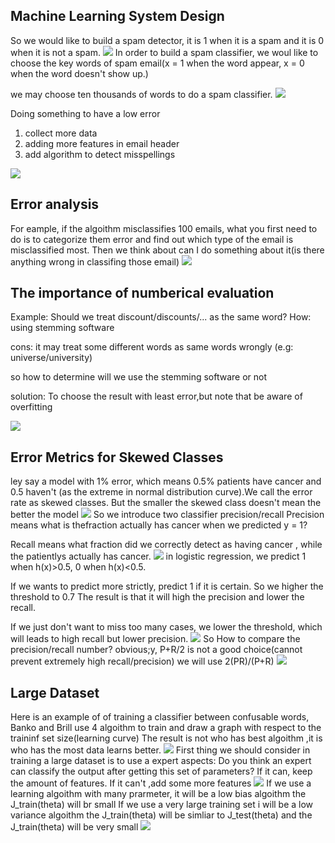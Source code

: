## Machine Learning System Design
So we would like to build a spam detector, it is 1 when it is a spam and it is 0 when it is not a spam.
![](picture/ch6_21.jpeg)
In order to build a spam classifier, we woul like to choose the key words of spam email(x = 1 when the word appear, x = 0 when the word doesn't show up.)

we may choose ten thousands of words to do a spam classifier.
![](picture/ch6_22.jpeg)

Doing something to have a low error

1. collect more data
2. adding more features in email header
3. add algorithm to detect misspellings

![](picture/ch6_23.jpeg)
## Error analysis
For eample, if the algoithm misclassifies 100 emails, what you first need to do is to categorize them error and find out which type of the email is misclassified most. Then we think about can I do something about it(is there anything wrong in classifing those email)
![](picture/ch6_24.png)
## The importance of numberical evaluation 
Example:
Should we treat discount/discounts/... as the same word?
How: using stemming software

cons:
it may treat some different words as same words wrongly (e.g: universe/university)

so how to determine will we use the stemming software or not

solution:
To choose the result with least error,but note that be aware of overfitting

![](picture/ch6_25.png)

## Error Metrics for Skewed Classes
ley say a model with 1% error, which means 0.5% patients have cancer and 0.5 haven't (as the extreme in normal distribution curve).We call the error rate as skewed classes. But the smaller the skewed class doesn't mean the better the model
![](picture/ch6_26.jpeg)
So we introduce two classifier precision/recall
Precision means what is thefraction actually has cancer when we predicted y = 1?

Recall means what fraction did we correctly detect as having cancer , while the patientlys actually has cancer.
![](picture/ch6_27.png)
in logistic regression, we predict 1 when h(x)>0.5, 0 when h(x)<0.5.

If we wants to predict more strictly, predict 1 if it is certain. So we higher the threshold to 0.7
The result is that it will high the precision and lower the recall.

If we just don't want to miss too many cases, we lower the threshold, which will leads to high recall but lower precision.
![](picture/ch6_28.png)
So How to compare the precision/recall number?
obvious;y, P+R/2 is not a good choice(cannot prevent extremely high recall/precision)
we will use 2(PR)/(P+R)
![](picture/ch6_29.png)
## Large Dataset
Here is an example of of training a classifier between confusable words, Banko and Brill use 4 algoithm to train and draw a graph with respect to the traininf set size(learning curve)
The result is not who has best algoithm ,it is who has the most data learns better.
![](picture/ch6_30.png)
First thing we should consider in training a large dataset is to use a expert aspects: Do you think an expert can classify the output after getting this set of parameters? If it can, keep the amount of features. If it can't ,add some more features
![](picture/ch6_31.png)
If we use a learning algoithm with many prarmeter, it will be a low bias algoithm the J_train(theta) will br small
If we use a very large training set i will be a low variance algoithm
the J_train(theta) will be simliar to J_test(theta)
and the J_train(theta) will be very small 
![](picture/ch6_32.png)